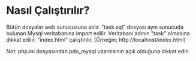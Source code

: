 # Nasıl Çalıştırılır?

Bütün dosyalar web sunucusuna atılır. "task.sql" dosyası aynı sunucuda bulunan Mysql veritabanına import edilir. Veritabanı adının "task" olmasına dikkat edilir. "index.html" çalıştırılır. (Örneğin; http://localhost/index.html)

Not: php.ini dosyasından pdo_mysql uzantısının açık olduğuna dikkat edin.